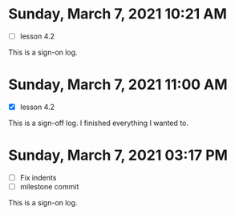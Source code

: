 # Sunday, March  7, 2021 10:21 AM
- [ ] lesson 4.2
 
This is a sign-on log. 
 
# Sunday, March  7, 2021 11:00 AM
- [X] lesson 4.2
 
This is a sign-off log. I finished everything I wanted to.
 
# Sunday, March  7, 2021 03:17 PM
- [ ] Fix indents 
- [ ] milestone commit 
 
This is a sign-on log. 
